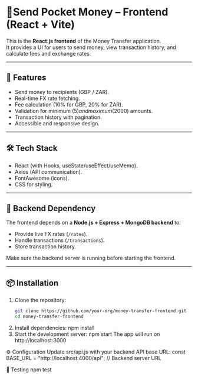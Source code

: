 # 💸Send Pocket Money – Frontend (React + Vite)

This is the **React.js frontend** of the Money Transfer application.  
It provides a UI for users to send money, view transaction history, and calculate fees and exchange rates.

---

## 🚀 Features
- Send money to recipients (GBP / ZAR).
- Real-time FX rate fetching.
- Fee calculation (10% for GBP, 20% for ZAR).
- Validation for minimum ($5) and maximum ($2000) amounts.
- Transaction history with pagination.
- Accessible and responsive design.

---

## 🛠️ Tech Stack
- React (with Hooks, useState/useEffect/useMemo).
- Axios (API communication).
- FontAwesome (icons).
- CSS for styling.

---

## 🔗 Backend Dependency
The frontend depends on a **Node.js + Express + MongoDB backend** to:
- Provide live FX rates (`/rates`).
- Handle transactions (`/transactions`).
- Store transaction history.

Make sure the backend server is running before starting the frontend.

---

## 📦 Installation

1. Clone the repository:
   ```bash
   git clone https://github.com/your-org/money-transfer-frontend.git
   cd money-transfer-frontend

2. Install dependencies:
   npm install
3. Start the development server:
   npm start
The app will run on http://localhost:3000

⚙️ Configuration
Update src/api.js with your backend API base URL:
const BASE_URL = "http://localhost:4000/api"; // Backend server URL

🧪 Testing
npm test

